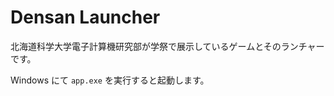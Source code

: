 Densan Launcher
===============

北海道科学大学電子計算機研究部が学祭で展示しているゲームとそのランチャーです。

Windows にて `app.exe` を実行すると起動します。
